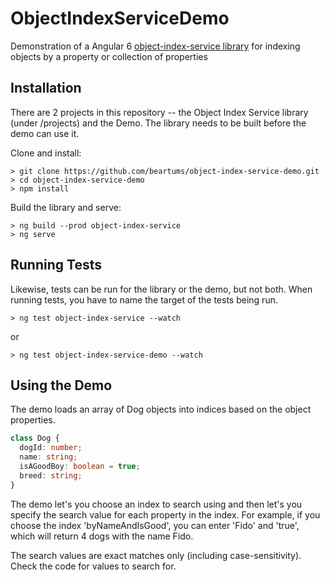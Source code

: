 # ObjectIndexServiceDemo

Demonstration of a Angular 6 [object-index-service library](./projects/object-index-service/README.md) for indexing objects by a property or collection of properties

## Installation

There are 2 projects in this repository -- the Object Index Service library (under /projects) and the Demo.  The library needs to be built before the demo can use it.  

Clone and install:
```
> git clone https://github.com/beartums/object-index-service-demo.git
> cd object-index-service-demo
> npm install
```
Build the library and serve:
```
> ng build --prod object-index-service
> ng serve
```

## Running Tests

Likewise, tests can be run for the library or the demo, but not both.  When running tests, you have to name the target of the tests being run.  

```
> ng test object-index-service --watch
```
or
```
> ng test object-index-service-demo --watch
```

## Using the Demo

The demo loads an array of Dog objects into indices based on the object properties.  

```typescript
class Dog {
  dogId: number;
  name: string;
  isAGoodBoy: boolean = true;
  breed: string;
}
```

The demo let's you choose an index to search using and then let's you specify the search value for each property in the index.  For example, if you choose the index 'byNameAndIsGood', you can enter 'Fido' and 'true', which will return 4 dogs with the name Fido.  

The search values are exact matches only (including case-sensitivity).  Check the code for values to search for.
